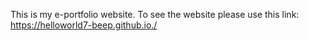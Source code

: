 This is my e-portfolio website. To see the website please use this link: https://helloworld7-beep.github.io./
